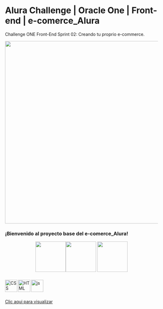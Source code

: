 # Alura Challenge | Oracle One | Front-end |  e-comerce_Alura

Challenge ONE Front-End Sprint 02: Creando tu proprio e-commerce.

<p align="center" >
     <img width="600" heigth="600" src="https://i.postimg.cc/8PdvRmSf/Captura-de-Pantalla-2022-07-07-a-la-s-3-04-59-p-m.png">
</p>


### ¡Bienvenido al proyecto base del e-comerce_Alura! 
<p align="center"> 
   <img width="100" heigth="100" src="https://i.postimg.cc/SN5S5cF2/cms-files-10224-1644515319-BADGE-2.png"><img width="100" heigth="100" src="https://i.postimg.cc/Pfw2YjXg/cms-files-10224-1644516322badge.png"> <img width="100" heigth="100" src="https://i.postimg.cc/7LPTPghH/cms-files-10224-1645571154-Insignia-3.png">  
</p>


###

<img align='left' alt='CSS' width='40px' src='https://cdn-icons-png.flaticon.com/512/331/331383.png'/> <img align='left' alt='HTML' width='40px' src="https://cdn-icons-png.flaticon.com/512/331/331395.png"/><img width='40px' alt="js" src="https://cdn-icons-png.flaticon.com/512/5968/5968292.png"/>

 ###
  [Clic aqui para visualizar](https://cesarg-24.github.io/e-comerce_Alura/)
 

